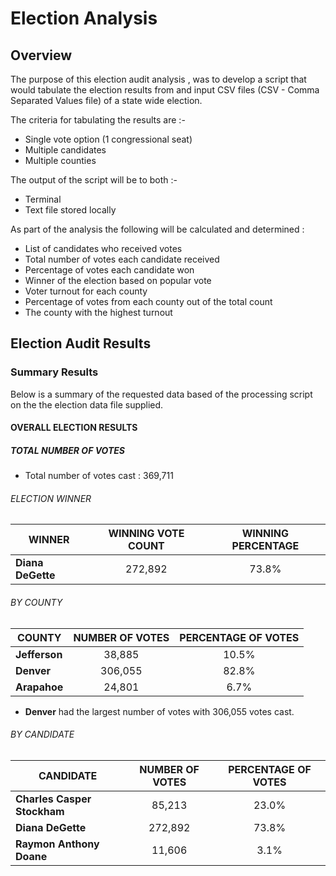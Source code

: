 # Election Analysis

## Overview

The purpose of this election audit analysis , was to develop a script that would tabulate the election results from and input CSV files (CSV - Comma Separated Values file) of a state wide election. 

The criteria for tabulating the results are :- 
- Single vote option (1 congressional seat)
- Multiple candidates
- Multiple counties

The output of the script will be to both :- 
- Terminal 
- Text file stored locally

As part of the analysis the following will be calculated and determined :
- List of candidates who received votes
- Total number of votes each candidate received
- Percentage of votes each candidate won
- Winner of the election based on popular vote
- Voter turnout for each county
- Percentage of votes from each county out of the total count
- The county with the highest turnout

## Election Audit Results

### Summary Results

Below is a summary of the requested data based of the processing script on the the election data file supplied.

#### OVERALL ELECTION RESULTS

##### TOTAL NUMBER OF VOTES
- Total number of votes cast : 369,711

###### ELECTION WINNER

  WINNER | WINNING VOTE COUNT|WINNING PERCENTAGE|
  ------ | :---------:|:----------:|
  __Diana DeGette__   |272,892     |      73.8%  |


###### BY COUNTY

  COUNTY | NUMBER OF VOTES|PERCENTAGE OF VOTES|
  ------ | :---------:|:----------:|
  __Jefferson__   |38,885     |      10.5%   |
  __Denver__     |306,055     |      82.8%            |
  __Arapahoe__| 24,801 | 6.7% |
  
  - __Denver__ had the largest number of votes with 306,055 votes cast.
  
###### BY CANDIDATE

  CANDIDATE | NUMBER OF VOTES|PERCENTAGE OF VOTES|
  ------ | :---------:|:----------:|
  __Charles Casper Stockham__   |85,213    |      23.0% |
  __Diana DeGette__     |272,892    |      73.8%           |
  __Raymon Anthony Doane__| 11,606 | 3.1% |


